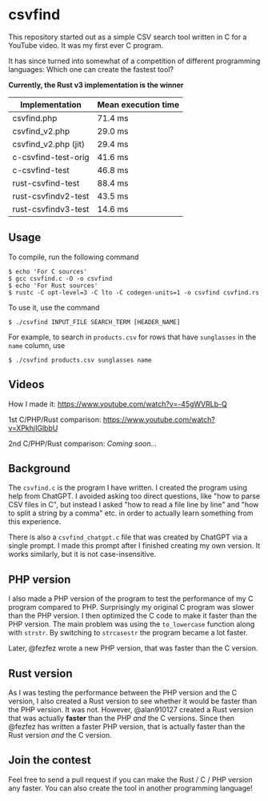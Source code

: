 # csvfind

This repository started out as a simple CSV search tool written in C for a YouTube video. It was my first ever C program.

It has since turned into somewhat of a competition of different programming languages: Which one can create the fastest tool?

**Currently, the Rust v3 implementation is the winner**

| Implementation       | Mean execution time |
| -------------------- | ------------------- |
| csvfind.php          | 71.4 ms             |
| csvfind_v2.php       | 29.0 ms             |
| csvfind_v2.php (jit) | 29.4 ms             |
| c-csvfind-test-orig  | 41.6 ms             |
| c-csvfind-test       | 46.8 ms             |
| rust-csvfind-test    | 88.4 ms             |
| rust-csvfindv2-test  | 43.5 ms             |
| rust-csvfindv3-test  | 14.6 ms             |

## Usage

To compile, run the following command

```console
$ echo 'For C sources'
$ gcc csvfind.c -O -o csvfind
$ echo 'For Rust sources'
$ rustc -C opt-level=3 -C lto -C codegen-units=1 -o csvfind csvfind.rs
```

To use it, use the command

```console
$ ./csvfind INPUT_FILE SEARCH_TERM [HEADER_NAME]
```

For example, to search in `products.csv` for rows that have `sunglasses` in the `name` column, use

```console
$ ./csvfind products.csv sunglasses name
```

## Videos

How I made it:
https://www.youtube.com/watch?v=-45gWVRLb-Q

1st C/PHP/Rust comparison:
https://www.youtube.com/watch?v=XPkhjIGlbbU

2nd C/PHP/Rust comparison:
_Coming soon..._

## Background

The `csvfind.c` is the program I have written. I created the program using help from ChatGPT. I avoided asking too direct questions, like "how to parse CSV files in C", but instead I asked "how to read a file line by line" and "how to split a string by a comma" etc. in order to actually learn something from this experience.

There is also a `csvfind_chatgpt.c` file that was created by ChatGPT via a single prompt. I made this prompt after I finished creating my own version. It works similarly, but it is not case-insensitive.

## PHP version

I also made a PHP version of the program to test the performance of my C program compared to PHP. Surprisingly my original C program was slower than the PHP version. I then optimized the C code to make it faster than the PHP version. The main problem was using the `to_lowercase` function along with `strstr`. By switching to `strcasestr` the program became a lot faster.

Later, @fezfez wrote a new PHP version, that was faster than the C version.

## Rust version

As I was testing the performance between the PHP version and the C version, I also created a Rust version to see whether it would be faster than the PHP version. It was not. However, @alan910127 created a Rust version that was actually **faster** than the PHP _and_ the C versions. Since then @fezfez has written a faster PHP version, that is actually faster than the Rust version _and_ the C version.

## Join the contest

Feel free to send a pull request if you can make the Rust / C / PHP version any faster. You can also create the tool in another programming language!

